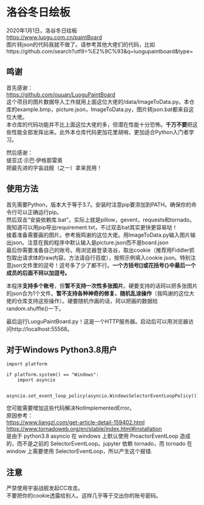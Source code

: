 # 洛谷冬日绘板
2020年1月1日，洛谷冬日绘板  
https://www.luogu.com.cn/paintBoard  
图片转json的代码我就不做了。请参考其他大佬们的代码，比如https://github.com/search?utf8=%E2%9C%93&q=luogupaintboard&type=  

## 鸣谢
首先感谢：  
https://github.com/ouuan/LuoguPaintBoard  
这个项目的图片数据导入工作就用上面这位大佬的/data/ImageToData.py。本仓库的example.bmp，picture.json，ImageToData.py，图片转json.bat都来自这位大佬。  
本仓库的代码功能并不比上面这位大佬的多，但潜在性能十分恐怖。**千万不要**把这些性能全部发挥出来。此外本仓库代码更加花里胡哨，更加适合Python入门者学习。  
  
然后感谢：  
缇亚忒·示巴·伊格那雷奥  
把最先进的宇宙战舰（之一）拿来民用！  

## 使用方法
首先需要Python，版本大于等于3.7。安装时注意pip要添加到PATH。确保你的命令行可以正确运行pip。  
然后双击"安装依赖库.bat"。实际上就是pillow，gevent，requests和tornado。我知道可以用pip导出requirement.txt，不过双击bat其实更快更容易哒！  
接着准备需要画的图片。参考我鸣谢的这位大佬。用ImageToData.py输入图片输出json。注意在我的程序中默认输入是picture.json而不是board.json  
最后你需要准备自己的账号。用浏览器登录洛谷，取出cookie（推荐用Fiddler抓包取出请求体的raw内容。方法请自行百度），按照示例填入cookie.json。特别注意json文件里的逗号！逗号多了少了都不行。**一个方括号[]或花括号{}中最后一个成员的后面不珂以加逗号。**  
  
本程序**支持多个账号**，但**暂不支持一次性多张图片**。硬要支持的话珂以把多张图片的json合为1个文件。**暂不支持各种神奇的修复、随机乱涂操作**（我鸣谢的这位大佬的仓库支持这些操作）。硬要随机作画的话，珂以把画的数据给random.shuffle()一下。  
  
最后运行LuoguPaintBoard.py！这是一个HTTP服务器。启动后可以用浏览器访问http://localhost:55568。 

## 对于Windows Python3.8用户
```
import platform  
  
if platform.system() == "Windows":  
    import asyncio  
  
    asyncio.set_event_loop_policy(asyncio.WindowsSelectorEventLoopPolicy())  
```  
您可能需要增加这些代码解决NotImplementedError。  
原因参考：  
https://www.liangzl.com/get-article-detail-159402.html  
https://www.tornadoweb.org/en/stable/index.html#installation  
是由于 python3.8 asyncio 在 windows 上默认使用 ProactorEventLoop 造成的，而不是之前的 SelectorEventLoop。jupyter 依赖 tornado，而 tornado 在 window 上需要使用 SelectorEventLoop，所以产生这个报错.

## 注意
严禁使用宇宙战舰发起CC攻击。  
不要把你的cookie透露给别人。这样几乎等于交出你的账号密码。  

